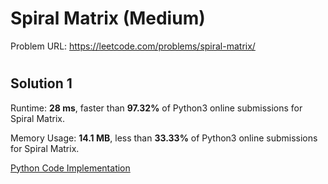 # Spiral Matrix (Medium)

Problem URL: https://leetcode.com/problems/spiral-matrix/

#

## Solution 1

Runtime: **28 ms**, faster than **97.32%** of Python3 online submissions for Spiral Matrix.

Memory Usage: **14.1 MB**, less than **33.33%** of Python3 online submissions for Spiral Matrix.

[Python Code Implementation](spiral_matrix.py)